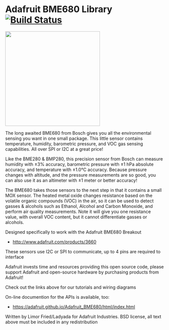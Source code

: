 # Adafruit BME680 Library [![Build Status](https://travis-ci.org/adafruit/Adafruit_BME680.svg?branch=master)](https://travis-ci.org/adafruit/Adafruit_BME680)

<img src="https://cdn-shop.adafruit.com/970x728/3660-00.jpg" height="300"/>

The long awaited BME680 from Bosch gives you all the environmental sensing you want in one small package. This little sensor contains temperature, humidity, barometric pressure, and VOC gas sensing capabilities. All over SPI or I2C at a great price!

Like the BME280 & BMP280, this precision sensor from Bosch can measure humidity with ±3% accuracy, barometric pressure with ±1 hPa absolute accuracy, and temperature with ±1.0°C accuracy. Because pressure changes with altitude, and the pressure measurements are so good, you can also use it as an altimeter with  ±1 meter or better accuracy!

The BME680 takes those sensors to the next step in that it contains a small MOX sensor. The heated metal oxide changes resistance based on the volatile organic compounds (VOC) in the air, so it can be used to detect gasses & alcohols such as Ethanol, Alcohol and Carbon Monoxide, and perform air quality measurements. Note it will give you one resistance value, with overall VOC content, but it cannot differentiate gasses or alcohols.

Designed specifically to work with the Adafruit BME680 Breakout 
 * http://www.adafruit.com/products/3660

These sensors use I2C or SPI to communicate, up to 4 pins are required to interface

Adafruit invests time and resources providing this open source code, 
please support Adafruit and open-source hardware by purchasing 
products from Adafruit!

Check out the links above for our tutorials and wiring diagrams

On-line documention for the APIs is available, too:
 * https://adafruit.github.io/Adafruit_BME680/html/index.html

Written by Limor Fried/Ladyada for Adafruit Industries.
BSD license, all text above must be included in any redistribution
